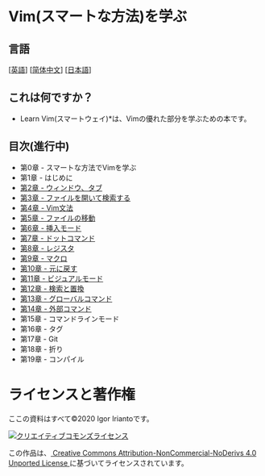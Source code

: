 # Vim(スマートな方法)を学ぶ

## 言語
 [[英語](./README.md)] [[简体中文](README_zh-CN.md)] [[日本語](README_ja-JP.md)]

## これは何ですか？
* Learn Vim(スマートウェイ)*は、Vimの優れた部分を学ぶための本です。

## 目次(進行中)
- 第0章     - スマートな方法でVimを学ぶ
- 第1章     - はじめに
- [第2章     - ウィンドウ、タブ](ja-JP/ch02_buffers_windows_tabs.md)
- [第3章     - ファイルを開いて検索する](ja-JP/ch03_opening_and_searching_files.md)
- [第4章     - Vim文法](ja-JP/ch04_vim_grammar.md)
- [第5章     - ファイルの移動](ja-JP/ch05_moving_in_file.md)
- [第6章     - 挿入モード](ja-JP/ch06_insert_mode.md)
- [第7章     - ドットコマンド](ja-JP/ch07_the_dot_command.md)
- [第8章     - レジスタ](ja-JP/ch08_registers.md)
- [第9章     - マクロ](ja-JP/ch09_macros.md)
- [第10章     - 元に戻す](ja-JP/ch10_undo.md)
- [第11章     - ビジュアルモード](ja-JP/ch11_visual_mode.md)
- [第12章     - 検索と置換](ja-JP/ch12_search_and_substitute.md)
- [第13章     - グローバルコマンド](ja-JP/ch13_the_global_command.md)
- [第14章     - 外部コマンド](ja-JP/ch14_external_commands.md)
- 第15章     - コマンドラインモード
- 第16章     - タグ
- 第17章     - Git
- 第18章     - 折り
- 第19章     - コンパイル

# ライセンスと著作権
ここの資料はすべて©2020 Igor Iriantoです。

<a rel="license" href="http://creativecommons.org/licenses/by-nc-nd/4.0/"> <img alt = "クリエイティブコモンズライセンス" style = "border-width：0" src = "https://i.creativecommons.org/l/by-nc-nd/4.0/88x31.png" /> </a> <br />

この作品は、<a rel="license" href="http://creativecommons.org/licenses/by-nc-nd/4.0/"> Creative Commons Attribution-NonCommercial-NoDerivs 4.0 Unported License </a>に基づいてライセンスされています。